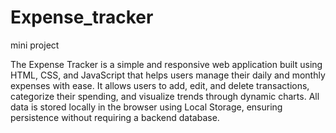 # Expense_tracker
 mini project 

 The Expense Tracker is a simple and responsive web application built using HTML, CSS, and JavaScript that helps users manage their daily and monthly expenses with ease. It allows users to add, edit, and delete transactions, categorize their spending, and visualize trends through dynamic charts. All data is stored locally in the browser using Local Storage, ensuring persistence without requiring a backend database.
